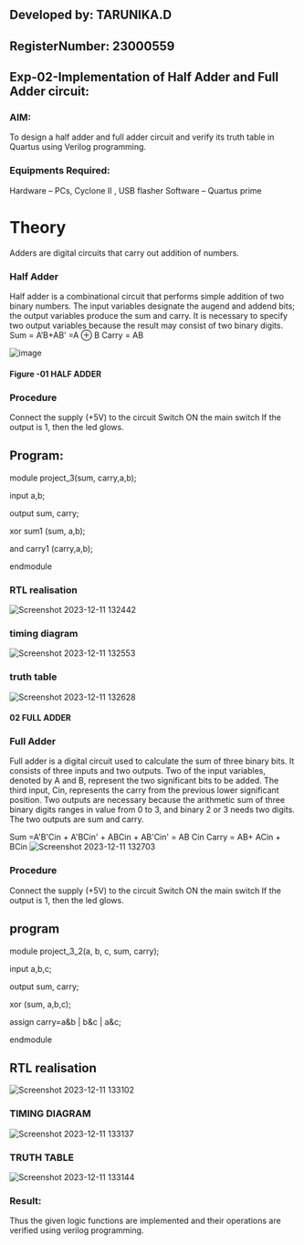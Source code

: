 ## Developed by: TARUNIKA.D
## RegisterNumber:  23000559
## Exp-02-Implementation of Half Adder and Full Adder circuit:

### AIM:
To design a half adder and full adder circuit and verify its truth table in Quartus using Verilog programming.


### Equipments Required:
Hardware – PCs, Cyclone II , USB flasher
Software – Quartus prime
# Theory
Adders are digital circuits that carry out addition of numbers.
 
### Half Adder
Half adder is a combinational circuit that performs simple addition of two binary numbers. The input variables designate the augend and addend bits; the output variables produce the sum and carry. It is necessary to specify two output variables because the result may consist of two binary digits.
Sum = A’B+AB’ =A ⊕ B Carry = AB

![image](https://user-images.githubusercontent.com/36288975/163552156-a13e5a56-c638-4110-97d9-8896907c8d25.png)
#### Figure -01 HALF ADDER 
### Procedure

Connect the supply (+5V) to the circuit
Switch ON the main switch
If the output is 1, then the led glows.




## Program:
module project_3(sum, carry,a,b);

input a,b;

output sum, carry;

xor sum1 (sum, a,b);

and carry1 (carry,a,b);

endmodule



### RTL realisation
![Screenshot 2023-12-11 132442](https://github.com/mounika2005/Exp-02-Implementation-of-Half-Adder-and-Full-Adder-circuit/assets/145633112/71b0c991-2017-4faf-bfd6-3ca3991e59ae)
### timing diagram 
![Screenshot 2023-12-11 132553](https://github.com/mounika2005/Exp-02-Implementation-of-Half-Adder-and-Full-Adder-circuit/assets/145633112/2cb33219-c37a-4f0a-bae7-96da5250f569)
### truth table
![Screenshot 2023-12-11 132628](https://github.com/mounika2005/Exp-02-Implementation-of-Half-Adder-and-Full-Adder-circuit/assets/145633112/7f987f89-e401-41bd-8055-62d61a6f286f)

#### 02 FULL ADDER 
### Full Adder
Full adder is a digital circuit used to calculate the sum of three binary bits. It consists of three inputs and two outputs. Two of the input variables, denoted by A and B, represent the two significant bits to be added. The third input, Cin, represents the carry from the previous lower significant position. Two outputs are necessary because the arithmetic sum of three binary digits ranges in value from 0 to 3, and binary 2 or 3 needs two digits. The two outputs are sum and carry.

Sum =A'B'Cin + A'BCin' + ABCin + AB'Cin' = AB Cin Carry = AB+ ACin + BCin
![Screenshot 2023-12-11 132703](https://github.com/mounika2005/Exp-02-Implementation-of-Half-Adder-and-Full-Adder-circuit/assets/145633112/f785da90-4b4c-46b7-aa09-20e4ba8b692d)

### Procedure

Connect the supply (+5V) to the circuit
Switch ON the main switch
If the output is 1, then the led glows.
## program
module project_3_2(a, b, c, sum, carry);

input a,b,c;

output sum, carry;

xor (sum, a,b,c);

assign carry=a&b | b&c | a&c;

endmodule
## RTL realisation 
![Screenshot 2023-12-11 133102](https://github.com/mounika2005/Exp-02-Implementation-of-Half-Adder-and-Full-Adder-circuit/assets/145633112/66f79611-1be5-43dc-aada-df1fd5a68375)

### TIMING DIAGRAM
![Screenshot 2023-12-11 133137](https://github.com/mounika2005/Exp-02-Implementation-of-Half-Adder-and-Full-Adder-circuit/assets/145633112/89e545f0-d4e8-4a0e-ba11-c219dfe1f5d6)
### TRUTH TABLE 
![Screenshot 2023-12-11 133144](https://github.com/mounika2005/Exp-02-Implementation-of-Half-Adder-and-Full-Adder-circuit/assets/145633112/e6e598de-4aa8-45a7-b964-fbe56acc9376)

### Result:

Thus the given logic functions are implemented and their operations are verified using verilog programming.

